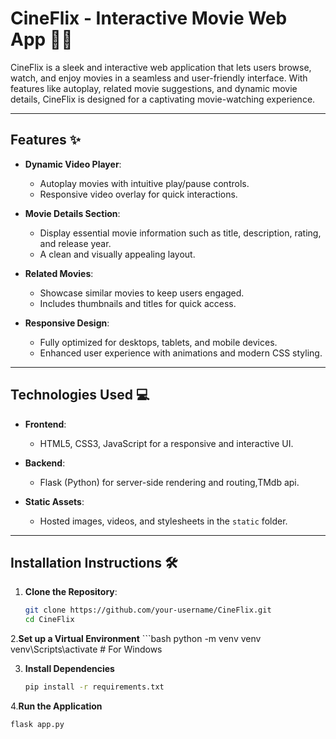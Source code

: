 # **CineFlix - Interactive Movie Web App 🎥🍿**

CineFlix is a sleek and interactive web application that lets users browse, watch, and enjoy movies in a seamless and user-friendly interface. With features like autoplay, related movie suggestions, and dynamic movie details, CineFlix is designed for a captivating movie-watching experience.

---

## **Features** ✨

- **Dynamic Video Player**:  
  - Autoplay movies with intuitive play/pause controls.  
  - Responsive video overlay for quick interactions.

- **Movie Details Section**:  
  - Display essential movie information such as title, description, rating, and release year.  
  - A clean and visually appealing layout.

- **Related Movies**:  
  - Showcase similar movies to keep users engaged.  
  - Includes thumbnails and titles for quick access.

- **Responsive Design**:  
  - Fully optimized for desktops, tablets, and mobile devices.  
  - Enhanced user experience with animations and modern CSS styling.

---

## **Technologies Used** 💻

- **Frontend**:  
  - HTML5, CSS3, JavaScript for a responsive and interactive UI.

- **Backend**:  
  - Flask (Python) for server-side rendering and routing,TMdb api.

- **Static Assets**:  
  - Hosted images, videos, and stylesheets in the `static` folder.

---

## **Installation Instructions** 🛠️

1. **Clone the Repository**:
   ```bash
   git clone https://github.com/your-username/CineFlix.git
   cd CineFlix
2.**Set up a Virtual Environment**
    ```bash
    python -m venv venv
    venv\Scripts\activate      # For Windows


3. **Install Dependencies**
    ```bash
    pip install -r requirements.txt

4.**Run the Application**
   ```bash
   flask app.py



